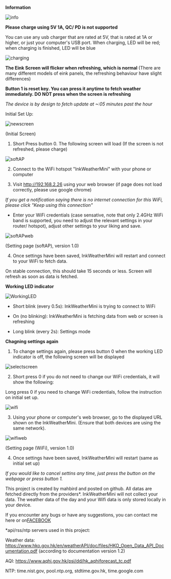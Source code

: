 **Information**


![info](Images/info_en.png)

**Please charge using 5V 1A, QC/ PD is not supported**

You can use any usb charger that are rated at 5V, that is rated at 1A or higher, or just your computer's USB port.
When charging, LED will be red; when charging is finished, LED will be blue

![charging](Images/charging.jpg)

**The Eink Screen will flicker when refreshing, which is normal** (There are many different models of eink panels, the refreshing behaviour have slight differences)



**Button 1 is reset key. You can press it anytime to fetch weather immediately. DO NOT press when the screen is refreshing**

*The device is by design to fetch update at ~:05 minutes past the hour*

Initial Set Up:

![newscreen](Images/newscreen.jpg)

(Initial Screen)

1. Short Press button 0. The following screen will load (If the screen is not refreshed, please charge)

![softAP](Images/softAP.jpg)


2. Connect to the WiFi hotspot "InkWeatherMini" with your phone or computer

3. Visit http://192.168.2.26 using your web browser (if page does not load correctly, please use google chrome)

*If you get a notification saying there is no internet connection for this WiFi, please click "Keep using this connection"*

- Enter your WiFi credentials (case sensative, note that only 2.4GHz WiFi band is supported, you need to adjust the relevant settings in your router/ hotspot), adjust other settings to your liking and save. 



![softAPweb](Images/softAPweb_en.jpg)

(Setting page (softAP), version 1.0)



4. Once settings have been saved, InkWeatherMini will restart and connect to your WiFi to fetch data.

On stable connection, this should take 15 seconds or less. Screen will refresh as soon as data is fetched.


**Working LED indicator**

![WorkingLED](Images/workingLED.jpg)

- Short blink (every 0.5s): InkWeatherMini is trying to connect to WiFi

- On (no blinking): InkWeatherMini is fetching data from web or screen is refreshing

- Long blink (every 2s): Settings mode



**Chagning settings again**

1. To change settings again, please press button 0 when the working LED indicator is off, the following screen will be displayed

![selectscreen](Images/selectscreen.jpg)

2. Short press 0 if you do not need to change our WiFi credentials, it will show the following:

Long press 0 if you need to change WiFi credentials, follow the instruction on initial set up.

![wifi](Images/wifi.jpg)

3. Using your phone or computer's web browser, go to the displayed URL shown on the InkWeatherMini. (Ensure that both devices are using the same network). 

![wifiweb](Images/wifiweb_en.jpg)

(Setting page (WiFi), version 1.0)

4. Once settings have been saved, InkWeatherMini will restart (same as initial set up)

*If you would like to cancel settins any time, just press the button on the webpage or press button 1.*



This project is created by mahbird and posted on github. All datas are fetched directly from the providers*. InkWeatherMini will not collect your data. The weather data of the day and your Wifi data is only stored locally in your device.

If you encounter any bugs or have any suggestions, you can contact me here or on[FACEBOOK](https://m.me/mahbird)


*api/rss/ntp servers used in this project:

Weather data: https://www.hko.gov.hk/en/weatherAPI/doc/files/HKO_Open_Data_API_Documentation.pdf (according to documentation version 1.2)

AQI: https://www.aqhi.gov.hk/psi/dd/hk_aqhiforecast_tc.pdf

NTP: time.nist.gov, pool.ntp.org, stdtime.gov.hk, time.google.com
